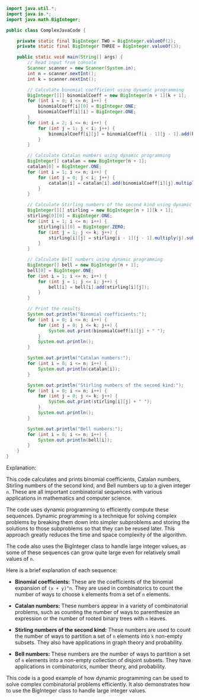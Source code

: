 ```java
import java.util.*;
import java.io.*;
import java.math.BigInteger;

public class ComplexJavaCode {

    private static final BigInteger TWO = BigInteger.valueOf(2);
    private static final BigInteger THREE = BigInteger.valueOf(3);

    public static void main(String[] args) {
        // Read input from console
        Scanner scanner = new Scanner(System.in);
        int n = scanner.nextInt();
        int k = scanner.nextInt();

        // Calculate binomial coefficient using dynamic programming
        BigInteger[][] binomialCoeff = new BigInteger[n + 1][k + 1];
        for (int i = 0; i <= n; i++) {
            binomialCoeff[i][0] = BigInteger.ONE;
            binomialCoeff[i][i] = BigInteger.ONE;
        }
        for (int i = 2; i <= n; i++) {
            for (int j = 1; j < i; j++) {
                binomialCoeff[i][j] = binomialCoeff[i - 1][j - 1].add(binomialCoeff[i - 1][j]);
            }
        }

        // Calculate Catalan numbers using dynamic programming
        BigInteger[] catalan = new BigInteger[n + 1];
        catalan[0] = BigInteger.ONE;
        for (int i = 1; i <= n; i++) {
            for (int j = 0; j < i; j++) {
                catalan[i] = catalan[i].add(binomialCoeff[i][j].multiply(catalan[j]).multiply(catalan[i - j - 1]));
            }
        }

        // Calculate Stirling numbers of the second kind using dynamic programming
        BigInteger[][] stirling = new BigInteger[n + 1][k + 1];
        stirling[0][0] = BigInteger.ONE;
        for (int i = 1; i <= n; i++) {
            stirling[i][0] = BigInteger.ZERO;
            for (int j = 1; j <= k; j++) {
                stirling[i][j] = stirling[i - 1][j - 1].multiply(j).subtract(stirling[i - 1][j].multiply(i - j));
            }
        }

        // Calculate Bell numbers using dynamic programming
        BigInteger[] bell = new BigInteger[n + 1];
        bell[0] = BigInteger.ONE;
        for (int i = 1; i <= n; i++) {
            for (int j = 1; j <= i; j++) {
                bell[i] = bell[i].add(stirling[i][j]);
            }
        }

        // Print the results
        System.out.println("Binomial coefficients:");
        for (int i = 0; i <= n; i++) {
            for (int j = 0; j <= k; j++) {
                System.out.print(binomialCoeff[i][j] + " ");
            }
            System.out.println();
        }

        System.out.println("Catalan numbers:");
        for (int i = 0; i <= n; i++) {
            System.out.println(catalan[i]);
        }

        System.out.println("Stirling numbers of the second kind:");
        for (int i = 0; i <= n; i++) {
            for (int j = 0; j <= k; j++) {
                System.out.print(stirling[i][j] + " ");
            }
            System.out.println();
        }

        System.out.println("Bell numbers:");
        for (int i = 0; i <= n; i++) {
            System.out.println(bell[i]);
        }
    }
}
```

Explanation:

This code calculates and prints binomial coefficients, Catalan numbers, Stirling numbers of the second kind, and Bell numbers up to a given integer `n`. These are all important combinatorial sequences with various applications in mathematics and computer science.

The code uses dynamic programming to efficiently compute these sequences. Dynamic programming is a technique for solving complex problems by breaking them down into simpler subproblems and storing the solutions to those subproblems so that they can be reused later. This approach greatly reduces the time and space complexity of the algorithm.

The code also uses the BigInteger class to handle large integer values, as some of these sequences can grow quite large even for relatively small values of `n`.

Here is a brief explanation of each sequence:

* **Binomial coefficients:** These are the coefficients of the binomial expansion of `(x + y)^n`. They are used in combinatorics to count the number of ways to choose `k` elements from a set of `n` elements.

* **Catalan numbers:** These numbers appear in a variety of combinatorial problems, such as counting the number of ways to parenthesize an expression or the number of rooted binary trees with `n` leaves.

* **Stirling numbers of the second kind:** These numbers are used to count the number of ways to partition a set of `n` elements into `k` non-empty subsets. They also have applications in graph theory and probability.

* **Bell numbers:** These numbers are the number of ways to partition a set of `n` elements into a non-empty collection of disjoint subsets. They have applications in combinatorics, number theory, and probability.

This code is a good example of how dynamic programming can be used to solve complex combinatorial problems efficiently. It also demonstrates how to use the BigInteger class to handle large integer values.